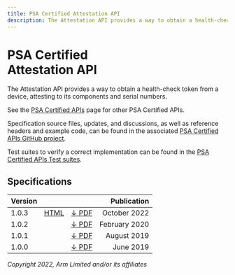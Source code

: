```yaml
---
title: PSA Certified Attestation API
description: The Attestation API provides a way to obtain a health-check token from a device, attesting to its components and serial numbers
---
```


<!--
SPDX-FileCopyrightText: Copyright 2022 Arm Limited and/or its affiliates <open-source-office@arm.com>
SPDX-License-Identifier: CC-BY-SA-4.0
-->

# PSA Certified<br />Attestation API

The Attestation API provides a way to obtain a health-check token from a device, attesting to its components and serial numbers.

See the [PSA Certified APIs][psa-api] page for other PSA Certified APIs.

Specification source files, updates, and discussions, as well as reference headers and example code, can be found in the associated [PSA Certified APIs GitHub project][psa-api-gh].

Test suites to verify a correct implementation can be found in the [PSA Certified APIs Test suites][psa-api-ats].

[psa-api]:          ../
[psa-api-gh]:       https://github.com/arm-software/psa-api
[psa-api-ats]:      https://github.com/ARM-software/psa-arch-tests/tree/main/api-tests/dev_apis

## Specifications

Version | | | Publication
-|-|-|-:
1.0.3 | [HTML][1-0-html] | [&darr; PDF][1-0-3-pdf] | October 2022
1.0.2 | | [&darr; PDF][1-0-2-pdf] | February 2020
1.0.1 | | [&darr; PDF][1-0-1-pdf] | August 2019
1.0.0 | | [&darr; PDF][1-0-0-pdf] | June 2019

[1-0-html]:             1.0/
[1-0-3-pdf]:            1.0/IHI0085-PSA_Certified_Attestation_API-1.0.3.pdf
[1-0-2-pdf]:            1.0/IHI0085-PSA_Attestation_API-1.0.2.pdf
[1-0-1-pdf]:            1.0/IHI0085-PSA_Attestation_API-1.0.1.pdf
[1-0-0-pdf]:            1.0/IHI0085-PSA_Attestation_API-1.0.0.pdf

*Copyright 2022, Arm Limited and/or its affiliates*

